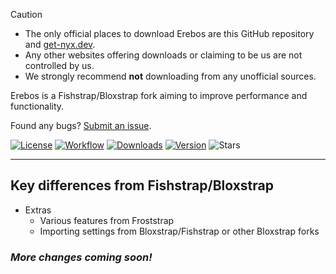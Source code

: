 > [!CAUTION]
> - The only official places to download Erebos are this GitHub repository and [get-nyx.dev](https://get-nyx.com).
> - Any other websites offering downloads or claiming to be us are not controlled by us.
> - We strongly recommend **not** downloading from any unofficial sources.

Erebos is a Fishstrap/Bloxstrap fork aiming to improve performance and functionality.

Found any bugs? [Submit an issue](https://github.com/wakefulblock262/erebos/issues/new/choose).

[![License][badge-repo-license]][repo-license]
[![Workflow][badge-repo-workflow]][repo-actions]
[![Downloads][badge-repo-downloads]][repo-releases]
[![Version][badge-repo-latest]][repo-latest]
![Stars][badge-repo-stars]

</div>

---

## Key differences from Fishstrap/Bloxstrap

- Extras
  - Various features from Froststrap
  - Importing settings from Bloxstrap/Fishstrap or other Bloxstrap forks

### *More changes coming soon!*

[badge-repo-license]:    https://img.shields.io/github/license/wakefulblock262/erebos?style=flat-square
[badge-repo-workflow]:   https://img.shields.io/github/actions/workflow/status/wakefulblock262/erebos/ci-release.yml?branch=main&label=builds&style=flat-square
[badge-repo-downloads]:  https://img.shields.io/github/downloads/wakefulblock262/erebos/latest/total?style=flat-square&color=981bfe
[badge-repo-latest]:     https://img.shields.io/github/v/release/wakefulblock262/erebos?style=flat-square
[badge-repo-stars]:      https://img.shields.io/github/stars/wakefulblock262/erebos?style=flat-square&color=dd9900

[repo-license]:  https://github.com/wakefulblock262/erebos/blob/main/LICENSE
[repo-actions]:  https://github.com/wakefulblock262/erebos/actions
[repo-releases]: https://github.com/wakefulblock262/erebos/releases
[repo-latest]:   https://github.com/wakefulblock262/erebos/releases/latest

[discord-invite]:  null
